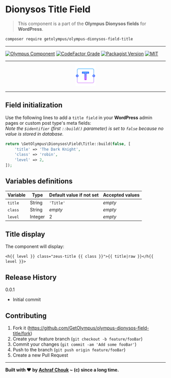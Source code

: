 # Dionysos Title Field
> This component is a part of the **Olympus Dionysos fields** for **WordPress**.

```sh
composer require getolympus/olympus-dionysos-field-title
```

---

[![Olympus Component][olympus-image]][olympus-url]
[![CodeFactor Grade][codefactor-image]][codefactor-url]
[![Packagist Version][packagist-image]][packagist-url]
[![MIT][license-image]][license-blob]

---

<p align="center">
    <img src="https://github.com/GetOlympus/olympus-dionysos-field-title/blob/master/assets/field-title-64.png" />
</p>

---

## Field initialization

Use the following lines to add a `title field` in your **WordPress** admin pages or custom post type's meta fields:  
_Note the `$identifier` (first `::build()` parameter) is set to `false` because no value is stored in database._

```php
return \GetOlympus\Dionysos\Field\Title::build(false, [
    'title' => 'The Dark Knight',
    'class' => 'robin',
    'level' => 2,
]);
```

## Variables definitions

| Variable | Type    | Default value if not set | Accepted values |
| ---------| ------- | ------------------------ | --------------- |
| `title`  | String  | `'Title'` | *empty* |
| `class`  | String  | *empty*   | *empty* |
| `level`  | Integer | 2         | *empty* |

## Title display

The component will display:

```twig
<h{{ level }} class="zeus-title {{ class }}">{{ title|raw }}</h{{ level }}>
```

## Release History

0.0.1
- Initial commit

## Contributing

1. Fork it (<https://github.com/GetOlympus/olympus-dionysos-field-title/fork>)
2. Create your feature branch (`git checkout -b feature/fooBar`)
3. Commit your changes (`git commit -am 'Add some fooBar'`)
4. Push to the branch (`git push origin feature/fooBar`)
5. Create a new Pull Request

---

**Built with ♥ by [Achraf Chouk](https://github.com/crewstyle "Achraf Chouk") ~ (c) since a long time.**

<!-- links & imgs dfn's -->
[olympus-image]: https://img.shields.io/badge/for-Olympus-44cc11.svg?style=flat-square
[olympus-url]: https://github.com/GetOlympus
[codefactor-image]: https://www.codefactor.io/repository/github/GetOlympus/olympus-dionysos-field-title/badge?style=flat-square
[codefactor-url]: https://www.codefactor.io/repository/github/getolympus/olympus-dionysos-field-title
[license-blob]: https://github.com/GetOlympus/olympus-dionysos-field-title/blob/master/LICENSE
[license-image]: https://img.shields.io/badge/license-MIT_License-blue.svg?style=flat-square
[packagist-image]: https://img.shields.io/packagist/v/getolympus/olympus-dionysos-field-title.svg?style=flat-square
[packagist-url]: https://packagist.org/packages/getolympus/olympus-dionysos-field-title
